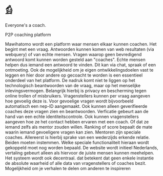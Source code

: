 # 𓀁

Everyone's a coach.

P2P coaching platform

Mawihatomo wordt een platform waar mensen elkaar kunnen coachen. Het begint met een vraag. Antwoorden kunnen komen van web resultaten (via webquery) of van echte mensen. Vragen waarop geen bevredigend antwoord komt kunnen worden gesteld aan "coaches". Echte mensen helpen dus iemand een antwoord te vinden. Dit kan via chat, spraak of een ontmoeting. 
Ook de mogelijkheid om je eigen ontwikkelingsdoelen vast te leggen en hier door andere op gecoacht te worden is een essentieel onderdeel van het platform.
De nadruk komt niet te liggen op het technologisch beantwoorden van de vraag, maar op het menselijke inlevingsvermogen. Belangrijk hierbij is privacy en bescherming tegen online trollen of misbruikers. Vragenstellers kunnen per vraag aangeven hoe gevoelig deze is. Voor gevoelige vragen wordt bijvoorbeeld automatisch een nep-ID aangemaakt. Ook kunnen alleen geverifieerde coaches deze vragen zien en beantwoorden. Verficatie gebeurt aan de hand van een echte identiteitscontrole. 
Ook kunnen vragenstellers aangeven hoe ze het contact hebben ervaren met een coach. Of dat ze iemand zelfs als mentor zouden willen. Ranking of score bepaalt de mate waarin iemand gevoeligere vragen kan zien.
Mentoren zijn speciale coaches. Allereerst is hierbij sprake van een wederzijds erkende relatie. Beiden moeten instemmen. Welke speciale functionaliteit hieraan wordt gekoppeld moet nog worden bepaald.
De website wordt initieel Nederlands, vertaling gebeurt alleen als hiervoor de juiste mensen kunnen meehelpen.
Het systeem wordt ook decentraal. dat betekent dat geen enkele instantie de absolute waarheid of alle data van vragenstellers of coaches bezit.
Mogelijkheid om je verhalen te delen om anderen te inspireren
